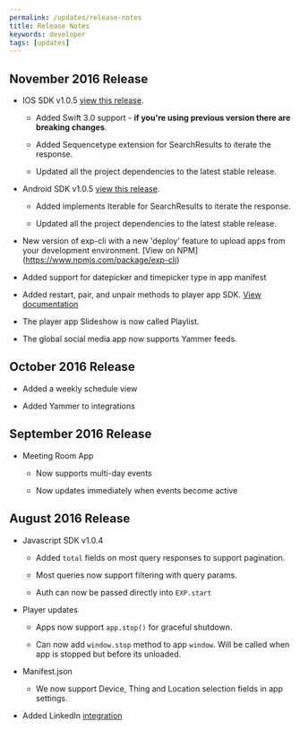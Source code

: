 ```yaml
---
permalink: /updates/release-notes
title: Release Notes
keywords: developer
tags: [updates]
---
```


## November 2016 Release

- IOS SDK v1.0.5 [view this release](https://github.com/ScalaInc/exp-ios-sdk/releases/tag/v1.0.5).
 
  - Added Swift 3.0 support - **if you're using previous version there are breaking changes**.
 	
  - Added Sequencetype extension for SearchResults to iterate the response.

  - Updated all the project dependencies to the latest stable release. 

- Android SDK v1.0.5 [view this release](https://github.com/ScalaInc/exp-android-sdk/releases/tag/v1.0.5).

  - Added implements Iterable<T> for SearchResults to iterate the response.  

  - Updated all the project dependencies to the latest stable release. 

- New version of exp-cli with a new 'deploy' feature to upload apps from your development environment. [View on NPM] (https://www.npmjs.com/package/exp-cli)

- Added support for datepicker and timepicker type in app manifest

- Added restart, pair, and unpair methods to player app SDK. [View documentation](http://docs.goexp.io/developers/reference/player-app-sdk/#restarting-and-pairing)

- The player app Slideshow is now called Playlist.

- The global social media app now supports Yammer feeds.

  

## October 2016 Release

- Added a weekly schedule view

- Added Yammer to integrations

## September 2016 Release

- Meeting Room App

  - Now supports multi-day events

  - Now updates immediately when events become active

## August 2016 Release

- Javascript SDK v1.0.4

  - Added `total` fields on most query responses to support pagination.

  - Most queries now support filtering with query params.

  - Auth can now be passed directly into `EXP.start`

- Player updates

  - Apps now support `app.stop()` for graceful shutdown.

  - Can now add `window.stop` method to app `window`. Will be called when app is stopped but before its unloaded.

- Manifest.json

  - We now support Device, Thing and Location selection fields in app settings.

- Added LinkedIn [integration](/developers/guides/feeds/#integrations)

